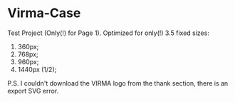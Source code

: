 # Virma-Case
Test Project (Only(!) for Page 1). Optimized for only(!) 3.5 fixed sizes:
1. 360px;
2. 768px;
3. 960px;
4. 1440px (1/2);

P.S. I couldn't download the VIRMA logo from the thank section, there is an export SVG error.
